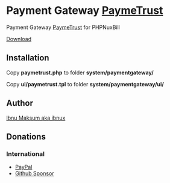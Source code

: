 # Payment Gateway [PaymeTrust](https://PaymeTrust.net)

Payment Gateway [PaymeTrust](https://PaymeTrust.net) for PHPNuxBill

[Download](https://github.com/hotspotbilling/phpnuxbill-paymetrust/archive/refs/heads/main.zip)

## Installation

Copy **paymetrust.php** to folder **system/paymentgateway/**

Copy **ui/paymetrust.tpl** to folder **system/paymentgateway/ui/**


## Author

[Ibnu Maksum aka ibnux](https://github.com/ibnux)

## Donations

### International

- [PayPal](https://paypal.me/ibnux)
- [Github Sponsor](https://github.com/sponsors/ibnux)